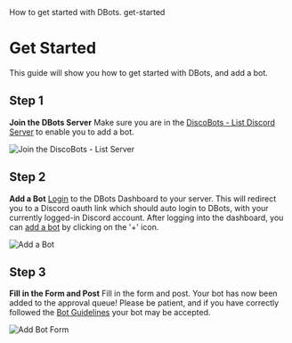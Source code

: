 <title>Get Started</title>
<description>How to get started with DBots.</description>
<url>get-started</url>

# Get Started
This guide will show you how to get started with DBots, and add a bot.

## Step 1
**Join the DBots Server**
Make sure you are in the [DiscoBots - List Discord Server](https://discord.io/DiscoBots-List) to enable you to add a bot.

![Join the DiscoBots - List Server](assets/docs/img/get-started/join-the-server.png)

## Step 2
**Add a Bot**
[Login]([https://discbots-list.glitch.me/login) to the DBots Dashboard to your server.
This will redirect you to a Discord oauth link which should auto login to DBots, with your currently logged-in Discord account.
After logging into the dashboard, you can [add a bot](/dashboard/bots/new) by clicking on the '+' icon.

![Add a Bot](assets/docs/img/get-started/add-a-bot.png)

## Step 3
**Fill in the Form and Post**
Fill in the form and post.
Your bot has now been added to the approval queue!
Please be patient, and if you have correctly followed the [Bot Guidelines](/docs/guidelines) your bot may be accepted.

![Add Bot Form](assets/docs/img/get-started/add-bot-form.png)